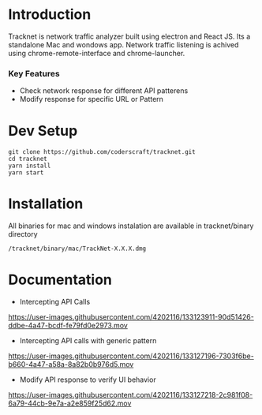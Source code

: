 # Introduction

Tracknet is network traffic analyzer built using electron and React JS. Its a standalone Mac and wondows app. Network traffic listening is achived using chrome-remote-interface and chrome-launcher.

### Key Features
- Check network response for different API patterens
- Modify response for specific URL or Pattern

# Dev Setup

```
git clone https://github.com/coderscraft/tracknet.git
cd tracknet
yarn install
yarn start
```

# Installation

All binaries for mac and windows instalation are available in tracknet/binary directory

```
/tracknet/binary/mac/TrackNet-X.X.X.dmg
```

# Documentation

- Intercepting API Calls 

https://user-images.githubusercontent.com/4202116/133123911-90d51426-ddbe-4a47-bcdf-fe79fd0e2973.mov

- Intercepting API calls with generic pattern

https://user-images.githubusercontent.com/4202116/133127196-7303f6be-b660-4a47-a58a-8a82b0b976d5.mov

- Modify API response to verify UI behavior

https://user-images.githubusercontent.com/4202116/133127218-2c981f08-6a79-44cb-9e7a-a2e859f25d62.mov
